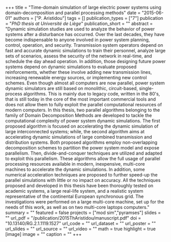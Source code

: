 +++
title = "Time-domain simulation of large electric power systems using domain-decomposition and parallel processing methods"
date = "2015-06-01"
authors = ["P. Aristidou"]
tags = []
publication_types = ["7"]
publication = "_PhD thesis at Université de Liège_"
publication_short = ""
abstract = "Dynamic simulation studies are used to analyze the behavior of power systems after a disturbance has occurred. Over the last decades, they have become indispensable to anyone involved in power system planning, control, operation, and security. Transmission system operators depend on fast and accurate dynamic simulations to train their personnel, analyze large sets of scenarios, assess the security of the network in real-time, and schedule the day ahead operation. In addition, those designing future power systems depend on dynamic simulations to evaluate proposed reinforcements, whether these involve adding new transmission lines, increasing renewable energy sources, or implementing new control schemes.   Even though almost all computers are now parallel, power system dynamic simulators are still based on monolithic, circuit-based, single-process algorithms. This is mainly due to legacy code, written in the 80's, that is still today in the core of the most important commercial tools and does not allow them to fully exploit the parallel computational resources of modern computers.   In this thesis, two parallel algorithms belonging to the family of Domain Decomposition Methods are developed to tackle the computational complexity of power system dynamic simulations. The first proposed algorithm is focused on accelerating the dynamic simulation of large interconnected systems; while, the second algorithm aims at accelerating dynamic simulations of large combined transmission and distribution systems.   Both proposed algorithms employ non-overlapping decomposition schemes to partition the power system model and expose parallelism. Then, divide-and-conquer techniques are utilized and adapted to exploit this parallelism. These algorithms allow the full usage of parallel processing resources available in modern, inexpensive, multi-core machines to accelerate the dynamic simulations. In addition, some numerical acceleration techniques are proposed to further speed-up the parallel simulations with little or no impact on accuracy.   All the techniques proposed and developed in this thesis have been thoroughly tested on academic systems, a large real-life system, and a realistic system representative of the continental European synchronous grid. The investigations were performed on a large multi-core machine, set up for the needs of this work, as well as on two multi-core laptops computers."
summary = ""
featured = false
projects = ["mod sim","pyramses"]
slides = ""
url_pdf = "/publication/2015ThAristidou/manuscript.pdf"
doi = "10.13140/RG.2.1.1119.1527"
url_code = ""
url_dataset = ""
url_poster = ""
url_slides = ""
url_source = ""
url_video = ""
math = true
highlight = true
[image]
image = ""
caption = ""
+++

